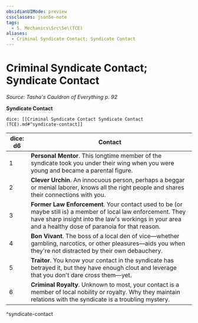 ```yaml
---
obsidianUIMode: preview
cssclasses: json5e-note
tags:
  - 5. Mechanics\Src\5e\(TCE)
aliases:
  - Criminal Syndicate Contact; Syndicate Contact
---
```

# Criminal Syndicate Contact; Syndicate Contact
*Source: Tasha's Cauldron of Everything p. 92* 

**Syndicate Contact**

`dice: [[Criminal Syndicate Contact Syndicate Contact (TCE).md#^syndicate-contact]]`

| dice: d6 | Contact |
|----------|---------|
| 1 | **Personal Mentor**. This longtime member of the syndicate took you under their wing when you were young and became a parental figure. |
| 2 | **Clever Urchin**. An innocuous person, perhaps a beggar or menial laborer, knows all the right people and shares their connections with you. |
| 3 | **Former Law Enforcement**. Your contact used to be (or maybe still is) a member of local law enforcement. They have sharp insight into the law's workings in your area and a healthy dose of paranoia for that reason. |
| 4 | **Bon Vivant**. The boss of a local den of vice—whether gambling, narcotics, or other pleasures—aids you when they're not distracted by their own debauchery. |
| 5 | **Traitor**. You know your contact in the syndicate has betrayed it, but they have enough clout and leverage that you don't dare cross them—yet. |
| 6 | **Criminal Royalty**. Unknown to most, your contact is a member of local nobility or royalty. Why they maintain relations with the syndicate is a troubling mystery. |
^syndicate-contact

